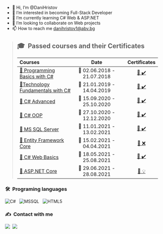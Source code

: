 - 👋 Hi, I’m @DaniHristov
- 👀 I’m interested in becoming Full-Stack Developer 
- 🌱 I’m currently learning C# Web & ASP.NET 
- 💞️ I’m looking to collaborate on Web projects 
- 📫 How to reach me danihristov1@abv.bg
> ## 🎓 &nbsp;Passed courses and their Certificates
> |**Courses**|**Date**||**Certificates**|
> | :--- | :---: |-| :---: |
> |<a href="https://softuni.bg/trainings/1992/programming-basics-with-csharp-june-2018"> 📌 Programming Basics with C# </a>| 📆 02.06.2018 - 21.07.2018 | | <a href="https://softuni.bg/certificates/details/56599/75cbc077">📜&nbsp;✔️</a> |
> |<a href="https://softuni.bg/trainings/2237/technology-fundamentals-with-csharp-january-2019"> 📌Technology Fundamentals with C# </a>| 📆 21.01.2019 - 14.04.2019 | | <a href="https://softuni.bg/certificates/details/66815/fa635174">📜&nbsp;✔️</a> |
> |<a href="https://softuni.bg/trainings/3007/csharp-advanced-september-2020"> 📌 C# Advanced </a>| 📆 15.09.2020 - 25.10.2020 | |<a href="https://softuni.bg/certificates/details/90239/44a3f131">📜&nbsp;✔️</a> |
> |<a href="https://softuni.bg/trainings/3008/csharp-oop-october-2020"> 📌 C# OOP </a>| 📆 27.10.2020 - 12.12.2020 | |<a href="https://softuni.bg/certificates/details/105526/cab4ff0c">📜&nbsp;✔️</a> |
> |<a href="https://softuni.bg/trainings/3272/ms-sql-january-2021"> 📌 MS SQL Server </a>| 📆 11.01.2021 - 13.02.2021 | |<a href="https://softuni.bg/Certificates/Details/105526/cab4ff0c">📜&nbsp;✔️</a> |
> |<a href="https://softuni.bg/trainings/3221/entity-framework-core-february-2021"> 📌 Entity Framework Core </a>| 📆 15.02.2021 - 04.04.2021 | |<a href="">📜&nbsp;❌</a> 
> |<a href="https://softuni.bg/trainings/3353/csharp-web-basics-basics-may-2021"> 📌 C# Web Basics </a>| 📆 18.05.2021 - 25.08.2021 | |<a href="https://softuni.bg/certificates/details/109482/4d511dfe">📜&nbsp;✔️</a> |
> |<a href="https://softuni.bg/trainings/3354/asp-dot-net-core-june-2021"> 📍 ASP.NET Core </a>| 📆  29.06.2021 - 28.08.2021 | |<a href="">📜&nbsp;💡</a> |

### 🛠️ &nbsp;Programing languages
![C#](https://img.shields.io/badge/-C%23-239120?style=flat&logo=c-sharp&logoColor=white)&nbsp;&nbsp;
![MSSQL](https://img.shields.io/badge/MSSQL-CC2927?style=flat&logo=microsoft-sql-server&logoColor=white)&nbsp;&nbsp;
![HTML5](https://img.shields.io/badge/HTML5-E34F26?style=flat&logo=html5&logoColor=white)&nbsp;&nbsp;

### ✍️ &nbsp;Contact with me

<a href="https://www.linkedin.com/in/daniel-hristov-697285200/"><img src="https://img.shields.io/badge/-Daniel%20Hristov-0A66C2?style=flat&logo=linkedin&logoColor=white"/></a>&nbsp;
<a href="https://www.facebook.com/daniel.hristov.946/"><img src="https://img.shields.io/badge/-Daniel%20Hristov-1877F2?style=flat&logo=facebook&logoColor=white"/></a>&nbsp;

<!---
DaniHristov/DaniHristov is a ✨ special ✨ repository because its `README.md` (this file) appears on your GitHub profile.
You can click the Preview link to take a look at your changes.
--->
